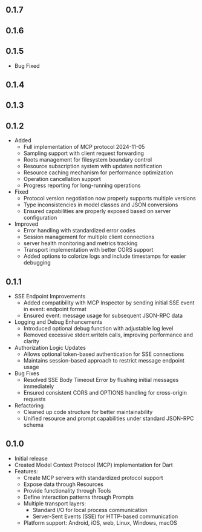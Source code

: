 ## 0.1.7
## 0.1.6
## 0.1.5

* Bug Fixed

## 0.1.4
## 0.1.3
## 0.1.2

* Added
    * Full implementation of MCP protocol 2024-11-05
    * Sampling support with client request forwarding
    * Roots management for filesystem boundary control
    * Resource subscription system with updates notification
    * Resource caching mechanism for performance optimization
    * Operation cancellation support
    * Progress reporting for long-running operations
* Fixed
    * Protocol version negotiation now properly supports multiple versions
    * Type inconsistencies in model classes and JSON conversions
    * Ensured capabilities are properly exposed based on server configuration
* Improved
    * Error handling with standardized error codes
    * Session management for multiple client connections
    * server health monitoring and metrics tracking
    * Transport implementation with better CORS support
    * Added options to colorize logs and include timestamps for easier debugging

## 0.1.1

* SSE Endpoint Improvements
    * Added compatibility with MCP Inspector by sending initial SSE event in event: endpoint format
    * Ensured event: message usage for subsequent JSON-RPC data
* Logging and Debug Enhancements
    * Introduced optional debug function with adjustable log level
    * Removed excessive stderr.writeln calls, improving performance and clarity
* Authorization Logic Updates
    * Allows optional token-based authentication for SSE connections
    * Maintains session-based approach to restrict message endpoint usage
* Bug Fixes
    * Resolved SSE Body Timeout Error by flushing initial messages immediately
    * Ensured consistent CORS and OPTIONS handling for cross-origin requests
* Refactoring
    * Cleaned up code structure for better maintainability
    * Unified resource and prompt capabilities under standard JSON-RPC schema

## 0.1.0

* Initial release
* Created Model Context Protocol (MCP) implementation for Dart
* Features:
    * Create MCP servers with standardized protocol support
    * Expose data through Resources
    * Provide functionality through Tools
    * Define interaction patterns through Prompts
    * Multiple transport layers:
        * Standard I/O for local process communication
        * Server-Sent Events (SSE) for HTTP-based communication
    * Platform support: Android, iOS, web, Linux, Windows, macOS